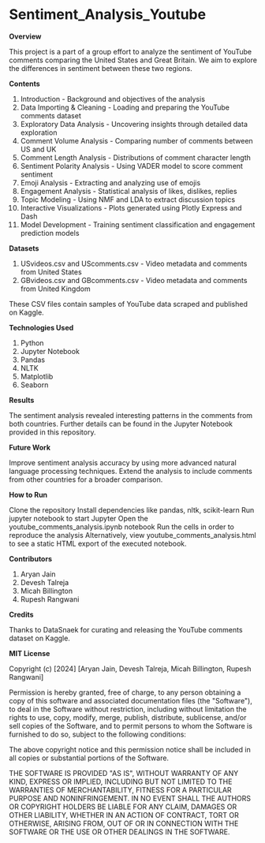 # Sentiment_Analysis_Youtube

**Overview**

This project is a part of a group effort to analyze the sentiment of YouTube comments comparing the United States and Great Britain. We aim to explore the differences in sentiment between these two regions.

**Contents**

1. Introduction - Background and objectives of the analysis
2. Data Importing & Cleaning - Loading and preparing the YouTube comments dataset
3. Exploratory Data Analysis - Uncovering insights through detailed data exploration
4. Comment Volume Analysis - Comparing number of comments between US and UK
5. Comment Length Analysis - Distributions of comment character length
6. Sentiment Polarity Analysis - Using VADER model to score comment sentiment
7. Emoji Analysis - Extracting and analyzing use of emojis
8. Engagement Analysis - Statistical analysis of likes, dislikes, replies
9. Topic Modeling - Using NMF and LDA to extract discussion topics
10. Interactive Visualizations - Plots generated using Plotly Express and Dash
11. Model Development - Training sentiment classification and engagement prediction models

**Datasets**

1. USvideos.csv and UScomments.csv - Video metadata and comments from United States
2. GBvideos.csv and GBcomments.csv - Video metadata and comments from United Kingdom

These CSV files contain samples of YouTube data scraped and published on Kaggle.

**Technologies Used**

1. Python
2. Jupyter Notebook
3. Pandas
4. NLTK
5. Matplotlib
6. Seaborn

**Results**

The sentiment analysis revealed interesting patterns in the comments from both countries. Further details can be found in the Jupyter Notebook provided in this repository.

**Future Work**

Improve sentiment analysis accuracy by using more advanced natural language processing techniques.
Extend the analysis to include comments from other countries for a broader comparison.

**How to Run**

Clone the repository
Install dependencies like pandas, nltk, scikit-learn
Run jupyter notebook to start Jupyter
Open the youtube_comments_analysis.ipynb notebook
Run the cells in order to reproduce the analysis
Alternatively, view youtube_comments_analysis.html to see a static HTML export of the executed notebook.

**Contributors**

1. Aryan Jain
2. Devesh Talreja
3. Micah Billington
4. Rupesh Rangwani

**Credits**

Thanks to DataSnaek for curating and releasing the YouTube comments dataset on Kaggle.

**MIT License**

Copyright (c) [2024] [Aryan Jain, Devesh Talreja, Micah Billington, Rupesh Rangwani]

Permission is hereby granted, free of charge, to any person obtaining a copy
of this software and associated documentation files (the "Software"), to deal
in the Software without restriction, including without limitation the rights
to use, copy, modify, merge, publish, distribute, sublicense, and/or sell
copies of the Software, and to permit persons to whom the Software is
furnished to do so, subject to the following conditions:

The above copyright notice and this permission notice shall be included in all
copies or substantial portions of the Software.

THE SOFTWARE IS PROVIDED "AS IS", WITHOUT WARRANTY OF ANY KIND, EXPRESS OR
IMPLIED, INCLUDING BUT NOT LIMITED TO THE WARRANTIES OF MERCHANTABILITY,
FITNESS FOR A PARTICULAR PURPOSE AND NONINFRINGEMENT. IN NO EVENT SHALL THE
AUTHORS OR COPYRIGHT HOLDERS BE LIABLE FOR ANY CLAIM, DAMAGES OR OTHER
LIABILITY, WHETHER IN AN ACTION OF CONTRACT, TORT OR OTHERWISE, ARISING FROM,
OUT OF OR IN CONNECTION WITH THE SOFTWARE OR THE USE OR OTHER DEALINGS IN THE
SOFTWARE.

